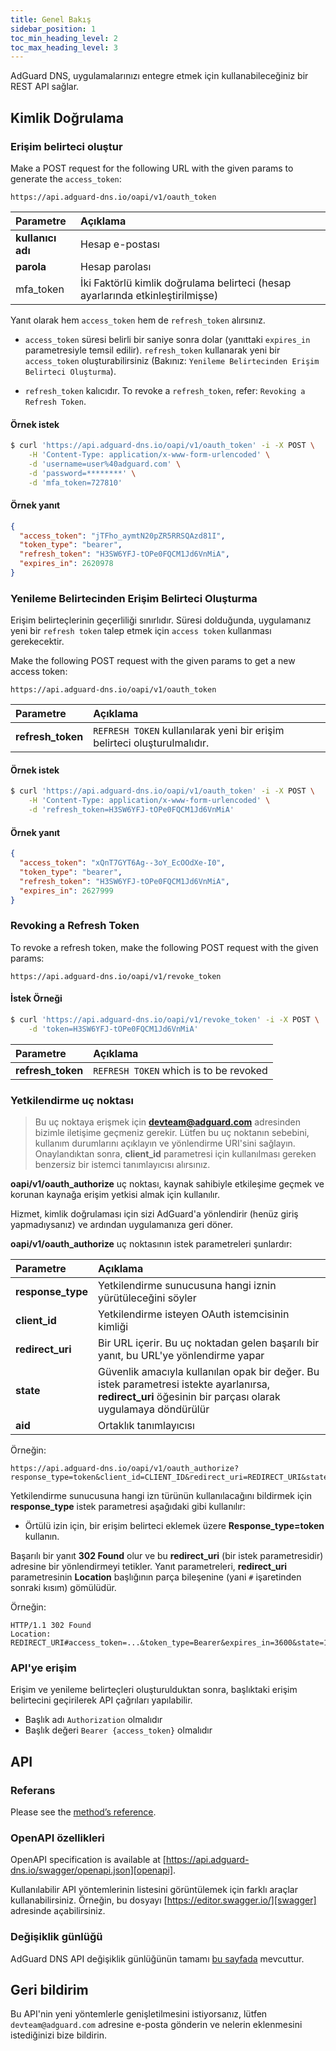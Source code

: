 ```yaml
---
title: Genel Bakış
sidebar_position: 1
toc_min_heading_level: 2
toc_max_heading_level: 3
---
```


<!--
    API info is from here:
    https://api.adguard-dns.io/static/api/API.md
-->

AdGuard DNS, uygulamalarınızı entegre etmek için kullanabileceğiniz bir REST API sağlar.

## Kimlik Doğrulama

### Erişim belirteci oluştur

Make a POST request for the following URL with the given params to generate the `access_token`:

`https://api.adguard-dns.io/oapi/v1/oauth_token`

| Parametre         | Açıklama                                                                       |
|:----------------- |:------------------------------------------------------------------------------ |
| **kullanıcı adı** | Hesap e-postası                                                                |
| **parola**        | Hesap parolası                                                                 |
| mfa_token         | İki Faktörlü kimlik doğrulama belirteci (hesap ayarlarında etkinleştirilmişse) |

Yanıt olarak hem `access_token` hem de `refresh_token` alırsınız.

- `access_token` süresi belirli bir saniye sonra dolar (yanıttaki `expires_in` parametresiyle temsil edilir). `refresh_token` kullanarak yeni bir `access_token` oluşturabilirsiniz (Bakınız: `Yenileme Belirtecinden Erişim Belirteci Oluşturma`).

- `refresh_token` kalıcıdır. To revoke a `refresh_token`, refer: `Revoking a Refresh Token`.

#### Örnek istek

```bash
$ curl 'https://api.adguard-dns.io/oapi/v1/oauth_token' -i -X POST \
    -H 'Content-Type: application/x-www-form-urlencoded' \
    -d 'username=user%40adguard.com' \
    -d 'password=********' \
    -d 'mfa_token=727810'
```

#### Örnek yanıt

```json
{
  "access_token": "jTFho_aymtN20pZR5RRSQAzd81I",
  "token_type": "bearer",
  "refresh_token": "H3SW6YFJ-tOPe0FQCM1Jd6VnMiA",
  "expires_in": 2620978
}
```

### Yenileme Belirtecinden Erişim Belirteci Oluşturma

Erişim belirteçlerinin geçerliliği sınırlıdır. Süresi dolduğunda, uygulamanız yeni bir `refresh token` talep etmek için `access token` kullanması gerekecektir.

Make the following POST request with the given params to get a new access token:

`https://api.adguard-dns.io/oapi/v1/oauth_token`

| Parametre         | Açıklama                                                                 |
|:----------------- |:------------------------------------------------------------------------ |
| **refresh_token** | `REFRESH TOKEN` kullanılarak yeni bir erişim belirteci oluşturulmalıdır. |

#### Örnek istek

```bash
$ curl 'https://api.adguard-dns.io/oapi/v1/oauth_token' -i -X POST \
    -H 'Content-Type: application/x-www-form-urlencoded' \
    -d 'refresh_token=H3SW6YFJ-tOPe0FQCM1Jd6VnMiA'
```

#### Örnek yanıt

```json
{
  "access_token": "xQnT7GYT6Ag--3oY_EcOOdXe-I0",
  "token_type": "bearer",
  "refresh_token": "H3SW6YFJ-tOPe0FQCM1Jd6VnMiA",
  "expires_in": 2627999
}
```

### Revoking a Refresh Token

To revoke a refresh token, make the following POST request with the given params:

`https://api.adguard-dns.io/oapi/v1/revoke_token`

#### İstek Örneği

```bash
$ curl 'https://api.adguard-dns.io/oapi/v1/revoke_token' -i -X POST \
    -d 'token=H3SW6YFJ-tOPe0FQCM1Jd6VnMiA'
```

| Parametre         | Açıklama                               |
|:----------------- |:-------------------------------------- |
| **refresh_token** | `REFRESH TOKEN` which is to be revoked |

### Yetkilendirme uç noktası

> Bu uç noktaya erişmek için **devteam@adguard.com** adresinden bizimle iletişime geçmeniz gerekir. Lütfen bu uç noktanın sebebini, kullanım durumlarını açıklayın ve yönlendirme URI'sini sağlayın. Onaylandıktan sonra, **client_id** parametresi için kullanılması gereken benzersiz bir i̇stemci tanımlayıcısı alırsınız.

**oapi/v1/oauth_authorize** uç noktası, kaynak sahibiyle etkileşime geçmek ve korunan kaynağa erişim yetkisi almak için kullanılır.

Hizmet, kimlik doğrulaması için sizi AdGuard'a yönlendirir (henüz giriş yapmadıysanız) ve ardından uygulamanıza geri döner.

**oapi/v1/oauth_authorize** uç noktasının istek parametreleri şunlardır:

| Parametre         | Açıklama                                                                                                                                                  |
|:----------------- |:--------------------------------------------------------------------------------------------------------------------------------------------------------- |
| **response_type** | Yetkilendirme sunucusuna hangi iznin yürütüleceğini söyler                                                                                                |
| **client_id**     | Yetkilendirme isteyen OAuth istemcisinin kimliği                                                                                                          |
| **redirect_uri**  | Bir URL içerir. Bu uç noktadan gelen başarılı bir yanıt, bu URL'ye yönlendirme yapar                                                                      |
| **state**         | Güvenlik amacıyla kullanılan opak bir değer. Bu istek parametresi istekte ayarlanırsa, **redirect_uri** öğesinin bir parçası olarak uygulamaya döndürülür |
| **aid**           | Ortaklık tanımlayıcısı                                                                                                                                    |

Örneğin:

```http request
https://api.adguard-dns.io/oapi/v1/oauth_authorize?response_type=token&client_id=CLIENT_ID&redirect_uri=REDIRECT_URI&state=1jbmuc0m9WTr1T6dOO82
```

Yetkilendirme sunucusuna hangi izn türünün kullanılacağını bildirmek için **response_type** istek parametresi aşağıdaki gibi kullanılır:

- Örtülü izin için, bir erişim belirteci eklemek üzere **Response_type=token** kullanın.

Başarılı bir yanıt **302 Found** olur ve bu **redirect_uri** (bir istek parametresidir) adresine bir yönlendirmeyi tetikler. Yanıt parametreleri, **redirect_uri** parametresinin **Location** başlığının parça bileşenine (yani `#` işaretinden sonraki kısım) gömülüdür.

Örneğin:

```http request
HTTP/1.1 302 Found
Location: REDIRECT_URI#access_token=...&token_type=Bearer&expires_in=3600&state=1jbmuc0m9WTr1T6dOO82
```

### API'ye erişim

Erişim ve yenileme belirteçleri oluşturulduktan sonra, başlıktaki erişim belirtecini geçirilerek API çağrıları yapılabilir.

- Başlık adı `Authorization` olmalıdır
- Başlık değeri `Bearer {access_token}` olmalıdır

## API

### Referans

Please see the [method’s reference](reference.md).

### OpenAPI özellikleri

OpenAPI specification is available at [https://api.adguard-dns.io/swagger/openapi.json][openapi].

Kullanılabilir API yöntemlerinin listesini görüntülemek için farklı araçlar kullanabilirsiniz. Örneğin, bu dosyayı [https://editor.swagger.io/][swagger] adresinde açabilirsiniz.

### Değişiklik günlüğü

AdGuard DNS API değişiklik günlüğünün tamamı [bu sayfada](private-dns/api/changelog.md) mevcuttur.

## Geri bildirim

Bu API'nin yeni yöntemlerle genişletilmesini istiyorsanız, lütfen `devteam@adguard.com` adresine e-posta gönderin ve nelerin eklenmesini istediğinizi bize bildirin.

[openapi]: https://api.adguard-dns.io/swagger/openapi.json
[swagger]: https://editor.swagger.io/
